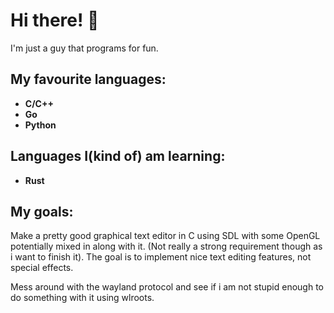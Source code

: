 # Hi there! 👋
I'm just a guy that programs for fun.

## My favourite languages:
- **C/C++**
- **Go**
- **Python**

## Languages I(kind of) am learning:
- **Rust**

## My goals:
Make a pretty good graphical text editor in C using SDL with some OpenGL potentially mixed in along with it. (Not really a strong requirement though as i want to finish it). The goal is to implement nice text editing features, not special effects.

Mess around with the wayland protocol and see if i am not stupid enough to do something with it using wlroots.
